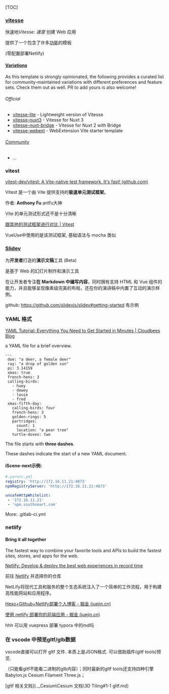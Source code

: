 [TOC]

### **[vitesse](https://github.com/antfu/vitesse)**

快速地*Vitesse: 速度* 创建 Web 应用

提供了一个包含了许多[功能](https://github.com/antfu/vitesse/blob/main/README.zh-CN.md#%E7%89%B9%E6%80%A7)的模板

(零配置部署Netlify)

#### [Variations](https://github.com/antfu/vitesse/blob/main/README.md#variations)

As this template is strongly opinionated, the following provides a curated list for community-maintained variations with different preferences and feature sets. Check them out as well. PR to add yours is also welcome!

###### Official

- [vitesse-lite](https://github.com/antfu/vitesse-lite) - Lightweight version of Vitesse
- [vitesse-nuxt3](https://github.com/antfu/vitesse-nuxt3) - Vitesse for Nuxt 3
- [vitesse-nuxt-bridge](https://github.com/antfu/vitesse-nuxt-bridge) - Vitesse for Nuxt 2 with Bridge
- [vitesse-webext](https://github.com/antfu/vitesse-webext) - WebExtension Vite starter template

###### [Community](https://github.com/antfu/vitesse/blob/main/README.md#community)

- ...

### vitest

[vitest-dev/vitest: A Vite-native test framework. It's fast! (github.com)](https://github.com/vitest-dev/vitest)

Vitest 是一个由 Vite 提供支持的**极速单元测试框架**。

作者: **Anthony Fu** antfu大神

Vite 的单元测试形式还不是十分清晰

[跟其他的测试框架进行对比 | Vitest](https://cn.vitest.dev/guide/comparisons.html)

VueUse中使用的是该测试框架, 基础语法与 mocha 类似



### [Slidev](https://cn.sli.dev/)

为**开发者**打造的**演示文稿**工具 (Beta)

是基于 Web 的幻灯片制作和演示工具

在让开发者专注**在 Markdown 中编写内容**，同时拥有支持 HTML 和 Vue 组件的能力，并且能够呈现像素级完美的布局，还在你的演讲稿中内置了互动的演示样例。

github: https://github.com/slidevjs/slidev#getting-started 有示例



### YAML 格式

[YAML Tutorial: Everything You Need to Get Started in Minutes | Cloudbees Blog](https://www.cloudbees.com/blog/yaml-tutorial-everything-you-need-get-started)

 a YAML file for a brief overview.

```
---
 doe: "a deer, a female deer"
 ray: "a drop of golden sun"
 pi: 3.14159
 xmas: true
 french-hens: 3
 calling-birds:
   - huey
   - dewey
   - louie
   - fred
 xmas-fifth-day:
   calling-birds: four
   french-hens: 3
   golden-rings: 5
   partridges:
     count: 1
     location: "a pear tree"
   turtle-doves: two
```

The file starts with **three dashes**. 

These dashes indicate the start of a new YAML document. 



#### iScene-next示例:

```yaml
#.yarnrc.yml
registry: 'http://172.16.11.21:4873'
npmRegistryServer: 'http://172.16.11.21:4873'

unsafeHttpWhitelist:
 - '172.16.11.21'
 - 'npm.southsmart.com'

```

More: .gitlab-ci.yml





### netlify

#### Bring it all together

The fastest way to combine your favorite tools and APIs to build the fastest sites, stores, and apps for the web.

[Netlify: Develop & deploy the best web experiences in record time](https://www.netlify.com/)

前往 [Netlify](https://app.netlify.com/start) 并选择你的仓库

NetLify将现代工具和服务的整个生态系统注入了一个简单的工作流程，用于构建高性能网站和应用程序。

[Hexo+Github+Netlify部署个人博客 - 掘金 (juejin.cn)](https://juejin.cn/post/6844903830568583176)

[使用 netlify 部署你的前端应用 - 掘金 (juejin.cn)](https://juejin.cn/post/6844903988903559176)

hhh 可以用 vuepress 部署 typora 中的md吗



### 在 vscode 中预览gltf/glb数据

vscode直接可以打开 gltf 文件. 本质上是JSON格式. 可以借助插件(gltf tools)预览.

（只能看gltf不能看二进制的glb内容）；同时最新的gltf tools还支持四种引擎Babylon.js Cesium Filament Three.js；



[gltf 相关文档](..\_Cesium\Cesium 文档\3D Tiling\#1-1 gltf.md)

